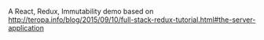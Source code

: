 A React, Redux, Immutability demo based on http://teropa.info/blog/2015/09/10/full-stack-redux-tutorial.html#the-server-application